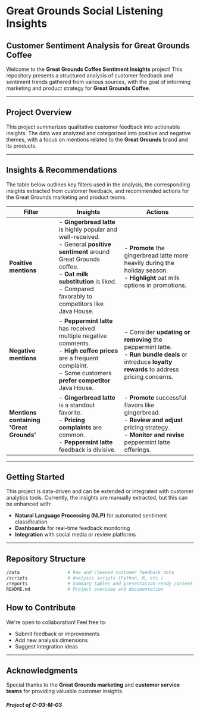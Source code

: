 # Great Grounds Social Listening Insights

## Customer Sentiment Analysis for Great Grounds Coffee

Welcome to the **Great Grounds Coffee Sentiment Insights** project! This repository presents a structured analysis of customer feedback and sentiment trends gathered from various sources, with the goal of informing marketing and product strategy for **Great Grounds Coffee**.

---

## Project Overview

This project summarizes qualitative customer feedback into actionable insights. The data was analyzed and categorized into positive and negative themes, with a focus on mentions related to the **Great Grounds** brand and its products.

---

## Insights & Recommendations

The table below outlines key filters used in the analysis, the corresponding insights extracted from customer feedback, and recommended actions for the Great Grounds marketing and product teams.

| **Filter**                          | **Insights**                                                                                                                                                                                                                 | **Actions**                                                                                                                                              |
| ----------------------------------- | ---------------------------------------------------------------------------------------------------------------------------------------------------------------------------------------------------------------------------- | -------------------------------------------------------------------------------------------------------------------------------------------------------- |
| **Positive mentions**              | - **Gingerbread latte** is highly popular and well-received.<br>- General **positive sentiment** around Great Grounds coffee.<br>- **Oat milk substitution** is liked.<br>- Compared favorably to competitors like Java House. | - **Promote** the gingerbread latte more heavily during the holiday season.<br>- **Highlight** oat milk options in promotions.                          |
| **Negative mentions**              | - **Peppermint latte** has received multiple negative comments.<br>- **High coffee prices** are a frequent complaint.<br>- Some customers **prefer competitor** Java House.                                                  | - Consider **updating or removing** the peppermint latte.<br>- **Run bundle deals** or introduce **loyalty rewards** to address pricing concerns.        |
| **Mentions containing 'Great Grounds'** | - **Gingerbread latte** is a standout favorite.<br>- **Pricing complaints** are common.<br>- **Peppermint latte** feedback is divisive.                                                                                        | - **Promote** successful flavors like gingerbread.<br>- **Review and adjust** pricing strategy.<br>- **Monitor and revise** peppermint latte offerings.  |

---

## Getting Started

This project is data-driven and can be extended or integrated with customer analytics tools. Currently, the insights are manually extracted, but this can be enhanced with:

- **Natural Language Processing (NLP)** for automated sentiment classification  
- **Dashboards** for real-time feedback monitoring  
- **Integration** with social media or review platforms  

---

## Repository Structure

```bash
/data                  # Raw and cleaned customer feedback data  
/scripts               # Analysis scripts (Python, R, etc.)  
/reports               # Summary tables and presentation-ready content  
README.md              # Project overview and documentation  
```

## How to Contribute

We're open to collaboration! Feel free to:

- Submit feedback or improvements  
- Add new analysis dimensions  
- Suggest integration ideas  

---

## Acknowledgments

Special thanks to the **Great Grounds marketing** and **customer service teams** for providing valuable customer insights.


##### Project of C-03-M-03
